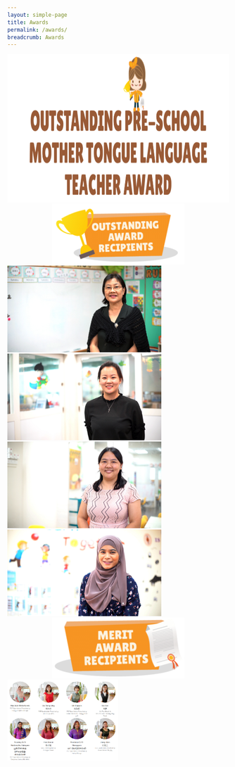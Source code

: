 ```yaml
---
layout: simple-page
title: Awards
permalink: /awards/
breadcrumb: Awards
---
```


<img class="avia_image" src="/sitedata/wp-content/uploads/2018/06/award-title-1030x337.png" alt="" title="award-title" height="337">

<div>
<center><img class="avia_image" src="/images/Outstanding.PNG" alt="" style="width:300px;height:138px;"></center>
</div>

<div class="row is-multiline">
         <a href="https://event-reg.biz/registration/MTLSAward?Award=CQ1" >
         <img src="/images/Madam Chong Pou Khwai.jpg" alt="" style="width:350px;" />
         </a>
      </div>
      <div class="col is-5">  
         <a href="https://event-reg.biz/registration/MTLSAward?Award=CQ2" >
         <img src="/images/Ms Ni Xuejing.jpg" alt="" style="width:350px;" />
         </a>
      </div>
   </div>
         <a href="https://event-reg.biz/registration/MTLSAward?Award=CQ3" >
         <img src="/images/Madam Zhou Shaojuan.jpg" alt="" style="width:350px;" />
         </a>
      </div>
      <div class="col is-5"> 
         <a href="https://event-reg.biz/registration/MTLSAward?Award=MQ1" >  
         <img src="/images/Ms Kamilah Binte Kamis.jpg" alt="" style="width:350px;" />
         </a>
      </div>
   </div>
</div>

<div>
<center><img class="avia_image" src="/images/Merit.PNG" alt="" style="width:300px;height:138px;"></center>
</div>

<img src="/images/award2.PNG" width="50%">
